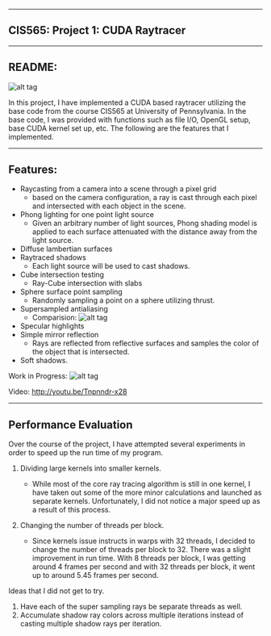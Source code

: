 -------------------------------------------------------------------------------
CIS565: Project 1: CUDA Raytracer
-------------------------------------------------------------------------------
-------------------------------------------------------------------------------
README:
-------------------------------------------------------------------------------
![alt tag](https://raw.github.com/mchen15/Project1-RayTracer/master/renders/2.png)

In this project, I have implemented a CUDA based raytracer utilizing the base code
from the course CIS565 at University of Pennsylvania. In the base code, I was provided
with functions such as file I/O, OpenGL setup, base CUDA kernel set up, etc. The following
are the features that I implemented. 

-------------------------------------------------------------------------------
Features:
-------------------------------------------------------------------------------
* Raycasting from a camera into a scene through a pixel grid
	- based on the camera configuration, a ray is cast through each pixel and intersected with
	  each object in the scene.
* Phong lighting for one point light source
	- Given an arbitrary number of light sources, Phong shading model is applied to each surface
	  attenuated with the distance away from the light source.
* Diffuse lambertian surfaces
* Raytraced shadows
	- Each light source will be used to cast shadows.
* Cube intersection testing
	- Ray-Cube intersection with slabs 
* Sphere surface point sampling
	- Randomly sampling a point on a sphere utilizing thrust.
* Supersampled antialiasing
	- Comparision:
	![alt tag](https://raw.github.com/mchen15/Project1-RayTracer/master/renders/ss%20comp.png)
* Specular highlights
* Simple mirror reflection
	- Rays are reflected from reflective surfaces and samples the color of the object that is
	  intersected.
* Soft shadows.

Work in Progress:
![alt tag](https://raw.github.com/mchen15/Project1-RayTracer/master/renders/1.png)

Video: http://youtu.be/Tnpnndr-x28

-------------------------------------------------------------------------------
Performance Evaluation
-------------------------------------------------------------------------------
Over the course of the project, I have attempted several experiments in order to speed up the 
run time of my program.

1. Dividing large kernels into smaller kernels.
	- While most of the core ray tracing algorithm is still in one kernel, I have taken out some of the 
	  more minor calculations and launched as separate kernels. Unfortunately, I did not notice a major
	  speed up as a result of this process.
	  
2. Changing the number of threads per block.
	- Since kernels issue instructs in warps with 32 threads, I decided to change the number of threads per
	  block to 32. There was a slight improvement in run time. With 8 threads per block, I was getting around
	  4 frames per second and with 32 threads per block, it went up to around 5.45 frames per second.
	
Ideas that I did not get to try.

1. Have each of the super sampling rays be separate threads as well.
2. Accumulate shadow ray colors across multiple iterations instead of casting multiple shadow rays per 
   iteration.